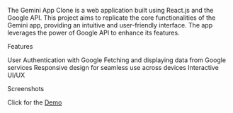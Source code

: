 
The Gemini App Clone is a web application built using React.js and the Google API. This project aims to replicate the core functionalities of the Gemini app, providing an intuitive and user-friendly interface. The app leverages the power of Google API to enhance its features.

Features

User Authentication with Google
Fetching and displaying data from Google services
Responsive design for seamless use across devices
Interactive UI/UX

Screenshots



Click for the [Demo](https://gemini-co-harsh.vercel.app/)

